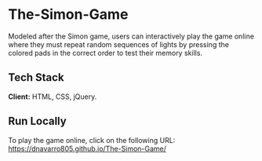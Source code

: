# The-Simon-Game
Modeled after the Simon game, users can interactively play the game online where they must repeat random sequences of lights by pressing the colored pads in the correct order to test their memory skills.

## Tech Stack

**Client:** HTML, CSS, jQuery.

## Run Locally

To play the game online, click on the following URL:\
https://dnavarro805.github.io/The-Simon-Game/
